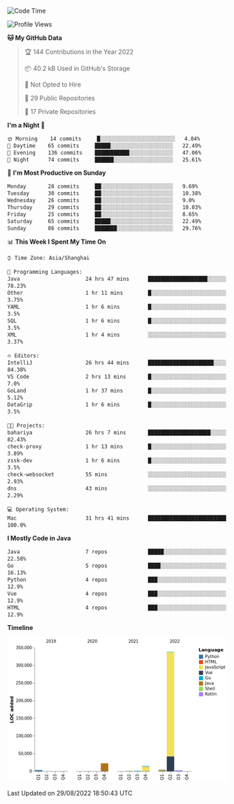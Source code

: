 <!--START_SECTION:waka-->
![Code Time](http://img.shields.io/badge/Code%20Time-1%2C095%20hrs%2014%20mins-blue)

![Profile Views](http://img.shields.io/badge/Profile%20Views-0-blue)

**🐱 My GitHub Data** 

> 🏆 144 Contributions in the Year 2022
 > 
> 📦 40.2 kB Used in GitHub's Storage 
 > 
> 🚫 Not Opted to Hire
 > 
> 📜 29 Public Repositories 
 > 
> 🔑 17 Private Repositories  
 > 
**I'm a Night 🦉** 

```text
🌞 Morning    14 commits     █░░░░░░░░░░░░░░░░░░░░░░░░   4.84% 
🌆 Daytime    65 commits     █████░░░░░░░░░░░░░░░░░░░░   22.49% 
🌃 Evening    136 commits    ███████████░░░░░░░░░░░░░░   47.06% 
🌙 Night      74 commits     ██████░░░░░░░░░░░░░░░░░░░   25.61%

```
📅 **I'm Most Productive on Sunday** 

```text
Monday       28 commits     ██░░░░░░░░░░░░░░░░░░░░░░░   9.69% 
Tuesday      30 commits     ██░░░░░░░░░░░░░░░░░░░░░░░   10.38% 
Wednesday    26 commits     ██░░░░░░░░░░░░░░░░░░░░░░░   9.0% 
Thursday     29 commits     ██░░░░░░░░░░░░░░░░░░░░░░░   10.03% 
Friday       25 commits     ██░░░░░░░░░░░░░░░░░░░░░░░   8.65% 
Saturday     65 commits     █████░░░░░░░░░░░░░░░░░░░░   22.49% 
Sunday       86 commits     ███████░░░░░░░░░░░░░░░░░░   29.76%

```


📊 **This Week I Spent My Time On** 

```text
⌚︎ Time Zone: Asia/Shanghai

💬 Programming Languages: 
Java                     24 hrs 47 mins      ███████████████████░░░░░░   78.23% 
Other                    1 hr 11 mins        █░░░░░░░░░░░░░░░░░░░░░░░░   3.75% 
YAML                     1 hr 6 mins         █░░░░░░░░░░░░░░░░░░░░░░░░   3.5% 
SQL                      1 hr 6 mins         █░░░░░░░░░░░░░░░░░░░░░░░░   3.5% 
XML                      1 hr 4 mins         ░░░░░░░░░░░░░░░░░░░░░░░░░   3.37%

🔥 Editors: 
IntelliJ                 26 hrs 44 mins      █████████████████████░░░░   84.38% 
VS Code                  2 hrs 13 mins       █░░░░░░░░░░░░░░░░░░░░░░░░   7.0% 
GoLand                   1 hr 37 mins        █░░░░░░░░░░░░░░░░░░░░░░░░   5.12% 
DataGrip                 1 hr 6 mins         █░░░░░░░░░░░░░░░░░░░░░░░░   3.5%

🐱‍💻 Projects: 
bahariya                 26 hrs 7 mins       ████████████████████░░░░░   82.43% 
check-proxy              1 hr 13 mins        █░░░░░░░░░░░░░░░░░░░░░░░░   3.89% 
zssk-dev                 1 hr 6 mins         █░░░░░░░░░░░░░░░░░░░░░░░░   3.5% 
check-websocket          55 mins             ░░░░░░░░░░░░░░░░░░░░░░░░░   2.93% 
dns                      43 mins             ░░░░░░░░░░░░░░░░░░░░░░░░░   2.29%

💻 Operating System: 
Mac                      31 hrs 41 mins      █████████████████████████   100.0%

```

**I Mostly Code in Java** 

```text
Java                     7 repos             █████░░░░░░░░░░░░░░░░░░░░   22.58% 
Go                       5 repos             ████░░░░░░░░░░░░░░░░░░░░░   16.13% 
Python                   4 repos             ███░░░░░░░░░░░░░░░░░░░░░░   12.9% 
Vue                      4 repos             ███░░░░░░░░░░░░░░░░░░░░░░   12.9% 
HTML                     4 repos             ███░░░░░░░░░░░░░░░░░░░░░░   12.9%

```


**Timeline**

![Chart not found](https://raw.githubusercontent.com/youtiaoguagua/youtiaoguagua/master/charts/bar_graph.png) 


 Last Updated on 29/08/2022 18:50:43 UTC
<!--END_SECTION:waka-->